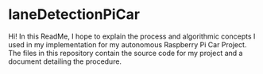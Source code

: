 # laneDetectionPiCar

Hi! In this ReadMe, I hope to explain the process and algorithmic concepts I used in my implementation for my autonomous Raspberry Pi Car Project. The files in this repository contain the source code for my project and a document detailing the procedure. 
